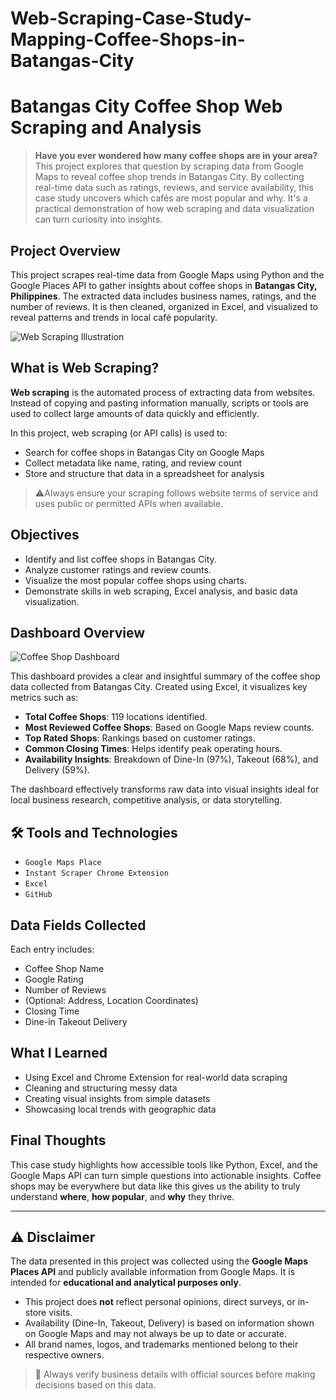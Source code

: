
# Web-Scraping-Case-Study-Mapping-Coffee-Shops-in-Batangas-City

# Batangas City Coffee Shop Web Scraping and Analysis

> **Have you ever wondered how many coffee shops are in your area?**  
> This project explores that question by scraping data from Google Maps to reveal coffee shop trends in Batangas City. By collecting real-time data such as ratings, reviews, and service availability, this case study uncovers which cafés are most popular and why. It's a practical demonstration of how web scraping and data visualization can turn curiosity into insights.


## Project Overview

This project scrapes real-time data from Google Maps using Python and the Google Places API to gather insights about coffee shops in **Batangas City, Philippines**. The extracted data includes business names, ratings, and the number of reviews. It is then cleaned, organized in Excel, and visualized to reveal patterns and trends in local café popularity.


![Web Scraping Illustration](https://github.com/Jerome-analyst/Web-Scraping-Case-Study-Mapping-Coffee-Shops-in-Batangas-City/blob/main/What%20is%20web%20scraping%20.png)

## What is Web Scraping?

**Web scraping** is the automated process of extracting data from websites. Instead of copying and pasting information manually, scripts or tools are used to collect large amounts of data quickly and efficiently.

In this project, web scraping (or API calls) is used to:
- Search for coffee shops in Batangas City on Google Maps
- Collect metadata like name, rating, and review count
- Store and structure that data in a spreadsheet for analysis

> ⚠Always ensure your scraping follows website terms of service and uses public or permitted APIs when available.



## Objectives

- Identify and list coffee shops in Batangas City.
- Analyze customer ratings and review counts.
- Visualize the most popular coffee shops using charts.
- Demonstrate skills in web scraping, Excel analysis, and basic data visualization.

##  Dashboard Overview

![Coffee Shop Dashboard](https://github.com/Jerome-analyst/Web-Scraping-Case-Study-Mapping-Coffee-Shops-in-Batangas-City/blob/main/Dashboard%20File.png)

This dashboard provides a clear and insightful summary of the coffee shop data collected from Batangas City. Created using Excel, it visualizes key metrics such as:

- **Total Coffee Shops**: 119 locations identified.
- **Most Reviewed Coffee Shops**: Based on Google Maps review counts.
- **Top Rated Shops**: Rankings based on customer ratings.
- **Common Closing Times**: Helps identify peak operating hours.
- **Availability Insights**: Breakdown of Dine-In (97%), Takeout (68%), and Delivery (59%).

The dashboard effectively transforms raw data into visual insights ideal for local business research, competitive analysis, or data storytelling.


## 🛠️ Tools and Technologies

- `Google Maps Place`
- `Instant Scraper Chrome Extension` 
- `Excel` 
- `GitHub` 


## Data Fields Collected

Each entry includes:
- Coffee Shop Name
- Google Rating
- Number of Reviews
- (Optional: Address, Location Coordinates)
- Closing Time
- Dine-in	Takeout	Delivery
 
## What I Learned

- Using Excel and Chrome Extension for real-world data scraping
- Cleaning and structuring messy data
- Creating visual insights from simple datasets
- Showcasing local trends with geographic data



## Final Thoughts

This case study highlights how accessible tools like Python, Excel, and the Google Maps API can turn simple questions into actionable insights. Coffee shops may be everywhere but data like this gives us the ability to truly understand **where**, **how popular**, and **why** they thrive.


---

## ⚠️ Disclaimer

The data presented in this project was collected using the **Google Maps Places API** and publicly available information from Google Maps. It is intended for **educational and analytical purposes only**.

- This project does **not** reflect personal opinions, direct surveys, or in-store visits.
- Availability (Dine-In, Takeout, Delivery) is based on information shown on Google Maps and may not always be up to date or accurate.
- All brand names, logos, and trademarks mentioned belong to their respective owners.

> 📌 Always verify business details with official sources before making decisions based on this data.
